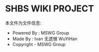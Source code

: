 # SHBS WIKI PROJECT
本文件为文件信息:
- Powered By : MSWG Group
- Made By : Ivan 无遗憾 WuYiHan
- Copyright - MSWG Group

